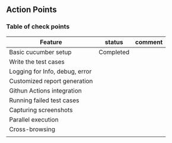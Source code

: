 ## Action Points

### Table of check points

|   Feature                     | status            | comment            |
|-------------------------------|-------------------|--------------------|
| Basic cucumber setup          |   Completed       |                    |
| Write the test cases          |                   |                    |
| Logging for Info, debug, error|                   |                    |
| Customized report generation  |                   |                    |
| Githun Actions integration    |                   |                    |
| Running failed test cases     |                   |                    |
| Capturing screenshots         |                   |                    |
| Parallel execution            |                   |                    |
| Cross-browsing                |                   |                    |
|                               |                   |                    |
